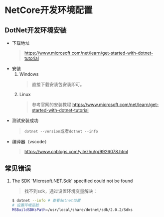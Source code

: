 
# NetCore开发环境配置

## DotNet开发环境安装

* 下载地址
  > https://www.microsoft.com/net/learn/get-started-with-dotnet-tutorial
* 安装
  1. Windows
     > 直接下载安装包安装即可。
  1. Linux
     > 参考官网的安装教程
     > https://www.microsoft.com/net/learn/get-started-with-dotnet-tutorial
<!-- more -->
* 测试安装成功
  > `dotnet --version`或者`dotnet --info`

* 编译器（vscode）
  > https://www.cnblogs.com/yilezhu/p/9926078.html

## 常见错误

1. The SDK 'Microsoft.NET.Sdk' specified could not be found
   > 找不到sdk，通过设置环境变量解决：
      ```bash
      $ dotnet --info # 查看dotnet位置
      # 设置环境变脸
      MSBuildSDKsPath=/usr/local/share/dotnet/sdk/2.0.2/Sdks
      ```
